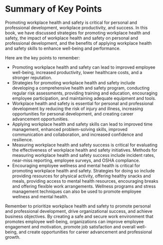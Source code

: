 Summary of Key Points
=================================

Promoting workplace health and safety is critical for personal and professional development, workplace productivity, and success. In this book, we have discussed strategies for promoting workplace health and safety, the impact of workplace health and safety on personal and professional development, and the benefits of applying workplace health and safety skills to enhance well-being and performance.

Here are the key points to remember:

* Promoting workplace health and safety can lead to improved employee well-being, increased productivity, lower healthcare costs, and a stronger reputation.
* Strategies for promoting workplace health and safety include developing a comprehensive health and safety program, conducting regular risk assessments, providing training and education, encouraging employee participation, and maintaining adequate equipment and tools.
* Workplace health and safety is essential for personal and professional development by reducing the risk of injury and illness, increasing opportunities for personal development, and creating career advancement opportunities.
* Applying workplace health and safety skills can lead to improved time management, enhanced problem-solving skills, improved communication and collaboration, and increased confidence and resilience.
* Measuring workplace health and safety success is critical for evaluating the effectiveness of workplace health and safety initiatives. Methods for measuring workplace health and safety success include incident rates, near-miss reporting, employee surveys, and OSHA compliance.
* Encouraging employee wellness and mental health is critical for promoting workplace health and safety. Strategies for doing so include providing resources for physical activity, offering healthy snacks and meals, providing access to mental health resources, encouraging breaks and offering flexible work arrangements. Wellness programs and stress management techniques can also be used to promote employee wellness and mental health.

Remember to prioritize workplace health and safety to promote personal and professional development, drive organizational success, and achieve business objectives. By creating a safe and secure work environment that promotes employee well-being, organizations can improve employee engagement and motivation, promote job satisfaction and overall well-being, and create opportunities for career advancement and professional growth.
